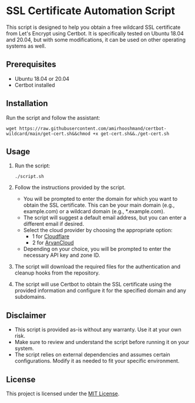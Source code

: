 # SSL Certificate Automation Script

This script is designed to help you obtain a free wildcard SSL certificate from Let's Encrypt using Certbot. It is specifically tested on Ubuntu 18.04 and 20.04, but with some modifications, it can be used on other operating systems as well.

## Prerequisites
- Ubuntu 18.04 or 20.04
- Certbot installed

## Installation
Run the script and follow the assistant:
```
wget https://raw.githubusercontent.com/amirhooshmand/certbot-wildcard/main/get-cert.sh&&chmod +x get-cert.sh&&./get-cert.sh
```

## Usage

1. Run the script:
   ```
   ./script.sh
   ```

2. Follow the instructions provided by the script.

   - You will be prompted to enter the domain for which you want to obtain the SSL certificate. This can be your main domain (e.g., example.com) or a wildcard domain (e.g., *.example.com).
   - The script will suggest a default email address, but you can enter a different email if desired.
   - Select the cloud provider by choosing the appropriate option:
     - 1 for [Cloudflare](https://www.cloudflare.com/)
     - 2 for [ArvanCloud](https://www.arvancloud.com/)
   - Depending on your choice, you will be prompted to enter the necessary API key and zone ID.

3. The script will download the required files for the authentication and cleanup hooks from the repository.

4. The script will use Certbot to obtain the SSL certificate using the provided information and configure it for the specified domain and any subdomains.


## Disclaimer

- This script is provided as-is without any warranty. Use it at your own risk.
- Make sure to review and understand the script before running it on your system.
- The script relies on external dependencies and assumes certain configurations. Modify it as needed to fit your specific environment.

## License

This project is licensed under the [MIT License](https://opensource.org/licenses/MIT).